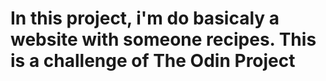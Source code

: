# In this project, i'm do basicaly a website with someone recipes. This is a challenge of The Odin Project
